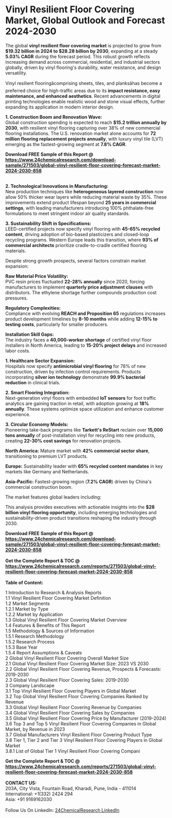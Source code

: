 <h1>Vinyl Resilient Floor Covering Market, Global Outlook and Forecast 2024-2030</h1><p>The global <strong>vinyl resilient floor covering market</strong> is projected to grow from <strong>$19.32 billion in 2024 to $28.28 billion by 2030</strong>, expanding at a steady <strong>5.03% CAGR</strong> during the forecast period. This robust growth reflects increasing demand across commercial, residential, and industrial sectors globally, driven by vinyl flooring's durability, water resistance, and design versatility.</p><p>Vinyl resilient flooringâcomprising sheets, tiles, and planksâhas become a preferred choice for high-traffic areas due to its <strong>impact resistance, easy maintenance, and enhanced aesthetics</strong>. Recent advancements in digital printing technologies enable realistic wood and stone visual effects, further expanding its application in modern interior design.</p><p><strong>1. Construction Boom and Renovation Wave:</strong><br>
Global construction spending is expected to reach <strong>$15.2 trillion annually by 2030</strong>, with resilient vinyl flooring capturing over 38% of new commercial flooring installations. The U.S. renovation market alone accounts for <strong>72 million flooring replacement projects annually</strong>, with luxury vinyl tile (LVT) emerging as the fastest-growing segment at <strong>7.8% CAGR</strong>.</p><div><b>Download FREE Sample of this Report @ 
            <a href="https://www.24chemicalresearch.com/download-sample/271503/global-vinyl-resilient-floor-covering-forecast-market-2024-2030-858">
            https://www.24chemicalresearch.com/download-sample/271503/global-vinyl-resilient-floor-covering-forecast-market-2024-2030-858</a></b></div><br><p><strong>2. Technological Innovations in Manufacturing:</strong><br>
New production techniques like <strong>heterogeneous layered construction</strong> now allow 50% thicker wear layers while reducing material waste by 35%. These improvements extend product lifespan beyond <strong>25 years in commercial settings</strong>, with leading manufacturers introducing 100% phthalate-free formulations to meet stringent indoor air quality standards.</p><p><strong>3. Sustainability Shift in Specifications:</strong><br>
LEED-certified projects now specify vinyl flooring with <strong>45-65% recycled content</strong>, driving adoption of bio-based plasticizers and closed-loop recycling programs. Western Europe leads this transition, where <strong>93% of commercial architects</strong> prioritize cradle-to-cradle certified flooring materials.</p><p>Despite strong growth prospects, several factors constrain market expansion:</p><p><strong>Raw Material Price Volatility:</strong><br>
PVC resin prices fluctuated <strong>22-28% annually</strong> since 2020, forcing manufacturers to implement <strong>quarterly price adjustment clauses</strong> with distributors. The ethylene shortage further compounds production cost pressures.</p><p><strong>Regulatory Complexities:</strong><br>
Compliance with evolving <strong>REACH and Proposition 65</strong> regulations increases product development timelines by <strong>8-10 months</strong> while adding <strong>12-15% to testing costs</strong>, particularly for smaller producers.</p><p><strong>Installation Skill Gaps:</strong><br>
The industry faces a <strong>40,000-worker shortage</strong> of certified vinyl floor installers in North America, leading to <strong>15-20% project delays</strong> and increased labor costs.</p><p><strong>1. Healthcare Sector Expansion:</strong><br>
Hospitals now specify <strong>antimicrobial vinyl flooring</strong> for 78% of new construction, driven by infection control requirements. Products incorporating <strong>silver ion technology</strong> demonstrate <strong>99.9% bacterial reduction</strong> in clinical trials.</p><p><strong>2. Smart Flooring Integration:</strong><br>
Next-generation vinyl floors with embedded <strong>IoT sensors</strong> for foot traffic analytics are gaining traction in retail, with adoption growing at <strong>18% annually</strong>. These systems optimize space utilization and enhance customer experience.</p><p><strong>3. Circular Economy Models:</strong><br>
Pioneering take-back programs like <strong>Tarkett's ReStart</strong> reclaim over <strong>15,000 tons annually</strong> of post-installation vinyl for recycling into new products, creating <strong>22-30% cost savings</strong> for renovation projects.</p><p><strong>North America:</strong> Mature market with <strong>42% commercial sector share</strong>, transitioning to premium LVT products.</p><p><strong>Europe:</strong> Sustainability leader with <strong>65% recycled content mandates</strong> in key markets like Germany and Netherlands.</p><p><strong>Asia-Pacific:</strong> Fastest-growing region (<strong>7.2% CAGR</strong>) driven by China's commercial construction boom.</p><p>The market features global leaders including:</p><p>This analysis provides executives with actionable insights into the <strong>$28 billion vinyl flooring opportunity</strong>, including emerging technologies and sustainability-driven product transitions reshaping the industry through 2030.</p><div><b>Download FREE Sample of this Report @ 
            <a href="https://www.24chemicalresearch.com/download-sample/271503/global-vinyl-resilient-floor-covering-forecast-market-2024-2030-858">
            https://www.24chemicalresearch.com/download-sample/271503/global-vinyl-resilient-floor-covering-forecast-market-2024-2030-858</a></b></div><br><div><b>Get the Complete Report & TOC @ 
            <a href="https://www.24chemicalresearch.com/reports/271503/global-vinyl-resilient-floor-covering-forecast-market-2024-2030-858">
            https://www.24chemicalresearch.com/reports/271503/global-vinyl-resilient-floor-covering-forecast-market-2024-2030-858</a></b></div><br>
            <b>Table of Content:</b><p>1 Introduction to Research & Analysis Reports<br />
    1.1 Vinyl Resilient Floor Covering Market Definition<br />
    1.2 Market Segments<br />
        1.2.1 Market by Type<br />
        1.2.2 Market by Application<br />
    1.3 Global Vinyl Resilient Floor Covering Market Overview<br />
    1.4 Features & Benefits of This Report<br />
    1.5 Methodology & Sources of Information<br />
        1.5.1 Research Methodology<br />
        1.5.2 Research Process<br />
        1.5.3 Base Year<br />
        1.5.4 Report Assumptions & Caveats<br />
2 Global Vinyl Resilient Floor Covering Overall Market Size<br />
    2.1 Global Vinyl Resilient Floor Covering Market Size: 2023 VS 2030<br />
    2.2 Global Vinyl Resilient Floor Covering Revenue, Prospects & Forecasts: 2019-2030<br />
    2.3 Global Vinyl Resilient Floor Covering Sales: 2019-2030<br />
3 Company Landscape<br />
    3.1 Top Vinyl Resilient Floor Covering Players in Global Market<br />
    3.2 Top Global Vinyl Resilient Floor Covering Companies Ranked by Revenue<br />
    3.3 Global Vinyl Resilient Floor Covering Revenue by Companies<br />
    3.4 Global Vinyl Resilient Floor Covering Sales by Companies<br />
    3.5 Global Vinyl Resilient Floor Covering Price by Manufacturer (2019-2024)<br />
    3.6 Top 3 and Top 5 Vinyl Resilient Floor Covering Companies in Global Market, by Revenue in 2023<br />
    3.7 Global Manufacturers Vinyl Resilient Floor Covering Product Type<br />
    3.8 Tier 1, Tier 2 and Tier 3 Vinyl Resilient Floor Covering Players in Global Market<br />
        3.8.1 List of Global Tier 1 Vinyl Resilient Floor Covering Compani</p><div><b>Get the Complete Report & TOC @ 
            <a href="https://www.24chemicalresearch.com/reports/271503/global-vinyl-resilient-floor-covering-forecast-market-2024-2030-858">
            https://www.24chemicalresearch.com/reports/271503/global-vinyl-resilient-floor-covering-forecast-market-2024-2030-858</a></b></div><br><b>CONTACT US:</b><br>
            203A, City Vista, Fountain Road, Kharadi, Pune, India - 411014<br>
            International: +1(332) 2424 294<br>
            Asia: +91 9169162030 <br><br>
            Follow Us On LinkedIn: <a href="https://www.linkedin.com/company/24chemicalresearch/">24ChemicalResearch LinkedIn</a>